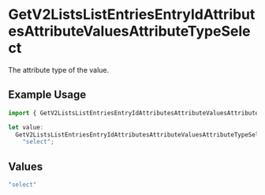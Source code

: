 # GetV2ListsListEntriesEntryIdAttributesAttributeValuesAttributeTypeSelect

The attribute type of the value.

## Example Usage

```typescript
import { GetV2ListsListEntriesEntryIdAttributesAttributeValuesAttributeTypeSelect } from "attio-js/models/operations/getv2listslistentriesentryidattributesattributevalues.js";

let value:
  GetV2ListsListEntriesEntryIdAttributesAttributeValuesAttributeTypeSelect =
    "select";
```

## Values

```typescript
"select"
```